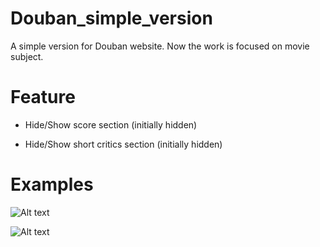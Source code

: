 # Douban_simple_version

A simple version for Douban website. Now the work is focused on movie subject. 

# Feature

* Hide/Show score section (initially hidden)

* Hide/Show short critics section (initially hidden)

# Examples

![Alt text](/example/button_score_hidden.jpg)

![Alt text](/example/button_score_visible.jpg)
